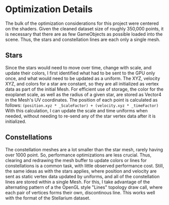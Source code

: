 # Optimization Details

The bulk of the optimization considerations for this project were centered on the shaders. Given the cleaned dataset size of roughly 350,000 points, it is necessary that there are as few GameObjects as possible loaded into the scene. Thus, the stars and constellation lines are each only a single mesh. 

## Stars
Since the stars would need to move over time, change with scale, and update their colors, I first identified what had to be sent to the GPU only once, and what would need to be updated as a uniform. The XYZ, velocity XYZ, and colors for a star are constant, so they are all initialized as vertex data as part of the initial Mesh. For efficient use of storage, the color for the exoplanet scale, as well as the radius of a given star, are stored as Vector4 in the Mesh's UV coordinates. The position of each point is calculated as follows: 
`(position.xyz * _ScaleFactor) + (velocity.xyz * _timeFactor)`
With this calculation, I can update the scale and time uniforms when needed, without needing to re-send any of the star vertex data after it is initialized. 

## Constellations 
The constellation meshes are a lot smaller than the star mesh, rarely having over 1000 point. So, performance optimizations are less crucial. Thus, clearing and redrawing the mesh buffer to update colors or lines for constellations is a common task, with little observed performance cost. Still, the same ideas as with the stars applies, where position and velocity are sent as static vertex data updated by uniforms, and all of the constellation lines are stored within a single Mesh. For this, I take advantage of the alternating pattern of a the OpenGL style "Lines" topology draw call, where each pair of vertices forms their own, discontinous line. This works well with the format of the Stellarium dataset. 